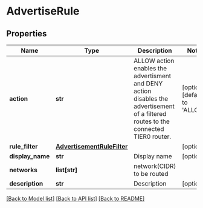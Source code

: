 # AdvertiseRule

## Properties
Name | Type | Description | Notes
------------ | ------------- | ------------- | -------------
**action** | **str** | ALLOW action enables the advertisment and DENY action disables the advertisement of a filtered routes to the connected TIER0 router. | [optional] [default to 'ALLOW']
**rule_filter** | [**AdvertisementRuleFilter**](AdvertisementRuleFilter.md) |  | [optional] 
**display_name** | **str** | Display name | [optional] 
**networks** | **list[str]** | network(CIDR) to be routed | 
**description** | **str** | Description | [optional] 

[[Back to Model list]](../README.md#documentation-for-models) [[Back to API list]](../README.md#documentation-for-api-endpoints) [[Back to README]](../README.md)

